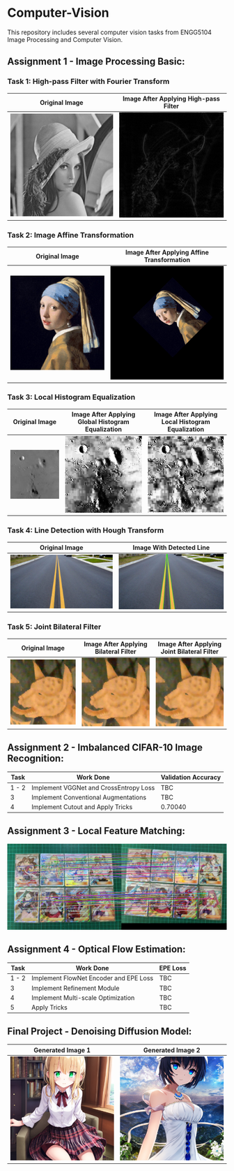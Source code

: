 # Computer-Vision
This repository includes several computer vision tasks from ENGG5104 Image Processing and Computer Vision.

## Assignment 1 - Image Processing Basic:
### Task 1: High-pass Filter with Fourier Transform
Original Image        |  Image After Applying High-pass Filter
:-------------------------:|:-------------------------:
![](https://github.com/AndesPooh258/Computer-Vision/blob/main/Assignment%201%20-%20Image%20Processing%20Basic/code/misc/lena_gray.bmp)  |  ![](https://github.com/AndesPooh258/Computer-Vision/blob/main/Assignment%201%20-%20Image%20Processing%20Basic/code/results/hpf_fourier.png)

### Task 2: Image Affine Transformation
Original Image        |  Image After Applying Affine Transformation
:-------------------------:|:-------------------------:
![](https://github.com/AndesPooh258/Computer-Vision/blob/main/Assignment%201%20-%20Image%20Processing%20Basic/code/misc/pearl.jpeg)  |  ![](https://github.com/AndesPooh258/Computer-Vision/blob/main/Assignment%201%20-%20Image%20Processing%20Basic/code/results/affine_result.png)

### Task 3: Local Histogram Equalization
Original Image        |  Image After Applying Global Histogram Equalization |  Image After Applying Local Histogram Equalization
:-------------------------:|:-------------------------:|:-------------------------:
![](https://github.com/AndesPooh258/Computer-Vision/blob/main/Assignment%201%20-%20Image%20Processing%20Basic/code/misc/Original_HistEqualization.jpeg)  |  ![](https://github.com/AndesPooh258/Computer-Vision/blob/main/Assignment%201%20-%20Image%20Processing%20Basic/code/results/HistoEqualization.jpg) |  ![](https://github.com/AndesPooh258/Computer-Vision/blob/main/Assignment%201%20-%20Image%20Processing%20Basic/code/results/LocalHistoEqualization.jpg)

### Task 4: Line Detection with Hough Transform
Original Image        |  Image With Detected Line
:-------------------------:|:-------------------------:
![](https://github.com/AndesPooh258/Computer-Vision/blob/main/Assignment%201%20-%20Image%20Processing%20Basic/code/misc/road.jpeg)  |  ![](https://github.com/AndesPooh258/Computer-Vision/blob/main/Assignment%201%20-%20Image%20Processing%20Basic/code/results/line_det.png)

### Task 5: Joint Bilateral Filter
Original Image        |  Image After Applying Bilateral Filter |  Image After Applying Joint Bilateral Filter
:-------------------------:|:-------------------------:|:-------------------------:
![](https://github.com/AndesPooh258/Computer-Vision/blob/main/Assignment%201%20-%20Image%20Processing%20Basic/code/misc/Original_Bilateral.jpg)  |  ![](https://github.com/AndesPooh258/Computer-Vision/blob/main/Assignment%201%20-%20Image%20Processing%20Basic/code/results/Billateral.jpg) |  ![](https://github.com/AndesPooh258/Computer-Vision/blob/main/Assignment%201%20-%20Image%20Processing%20Basic/code/results/JointBillateral.jpg)

## Assignment 2 - Imbalanced CIFAR-10 Image Recognition:
| Task     | Work Done | Validation Accuracy |
| -----     | -----     | -----       |
| 1 - 2 | Implement VGGNet and CrossEntropy Loss | TBC |
| 3 | Implement Conventional Augmentations | TBC |
| 4 | Implement Cutout and Apply Tricks | 0.70040 | 

## Assignment 3 - Local Feature Matching:
![](https://github.com/AndesPooh258/Computer-Vision/blob/main/Assignment%203%20-%20%20Local%20Feature%20Matching/result/PTCG/vis_arrows_result.png)

## Assignment 4 - Optical Flow Estimation:
| Task     | Work Done |  EPE Loss |
| -----     | -----     | -----       |
| 1 - 2 | Implement FlowNet Encoder and EPE Loss | TBC |
| 3 | Implement Refinement Module | TBC |
| 4 | Implement Multi-scale Optimization | TBC | 
| 5 | Apply Tricks | TBC | 

## Final Project - Denoising Diffusion Model:
Generated Image 1       |  Generated Image 2
:-------------------------:|:-------------------------:
![](https://github.com/AndesPooh258/Computer-Vision/blob/main/Project%20-%20Denoising%20Diffusion%20Model/codes/results/task5/moegirls_1.png)  |  ![](https://github.com/AndesPooh258/Computer-Vision/blob/main/Project%20-%20Denoising%20Diffusion%20Model/codes/results/task5/moegirls_2.png)
